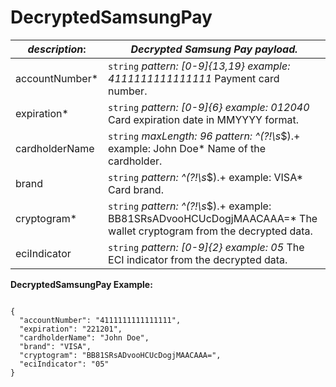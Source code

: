 
# DecryptedSamsungPay

| *description*:   | *Decrypted Samsung Pay payload.*|
|----|----|
| accountNumber* |    ``` string ```  *pattern: [0-9]{13,19} example: 4111111111111111* Payment card number.|
| expiration* |     ``` string ```  *pattern: [0-9]{6} example: 012040* Card expiration date in MMYYYY format.| 
| cardholderName |    ``` string ```  *maxLength: 96 pattern: ^(?!\s*$).+ example: John Doe* Name of the cardholder.|
| brand |    ``` string ```  *pattern: ^(?!\s*$).+ example: VISA* Card brand.|
| cryptogram* |    ``` string ```  *pattern: ^(?!\s*$).+ example: BB81SRsADvooHCUcDogjMAACAAA=* The wallet cryptogram from the decrypted data.|
| eciIndicator |    ``` string ```  *pattern: [0-9]{2} example: 05* The ECI indicator from the decrypted data.|

**DecryptedSamsungPay Example:**

```{r}

{
  "accountNumber": "4111111111111111",
  "expiration": "221201",
  "cardholderName": "John Doe",
  "brand": "VISA",
  "cryptogram": "BB81SRsADvooHCUcDogjMAACAAA=",
  "eciIndicator": "05"
}
``` 




